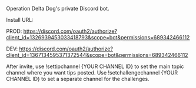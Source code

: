 Operation Delta Dog's private Discord bot.

Install URL: 

PROD: https://discord.com/oauth2/authorize?client_id=1326939453033418793&scope=bot&permissions=689342466112

DEV: https://discord.com/oauth2/authorize?client_id=1367134595371372544&scope=bot&permissions=689342466112

After invite, use !settipchannel {YOUR CHANNEL ID} to set the main topic channel where you want tips posted.
Use !setchallengechannel {YOUR CHANNEL ID} to set a separate channel for the challenges.